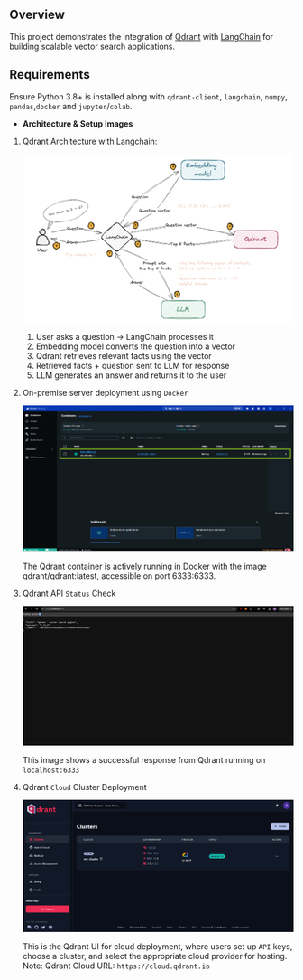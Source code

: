## Overview
This project demonstrates the integration of [Qdrant](https://qdrant.tech/) with [LangChain](https://python.langchain.com/) for building scalable vector search applications. 

## Requirements
Ensure Python 3.8+ is installed along with `qdrant-client`, `langchain`, `numpy`, `pandas`,`docker` and `jupyter`/`colab`.

- **Architecture & Setup Images**

1. Qdrant Architecture with Langchain:
   
   ![Image1](https://github.com/Abhinavcode13/qdrant_langchain/blob/main/Images/qdrant.png)

    1. User asks a question → LangChain processes it  
    2. Embedding model converts the question into a vector  
    3. Qdrant retrieves relevant facts using the vector  
    4. Retrieved facts + question sent to LLM for response  
    5. LLM generates an answer and returns it to the user

2. On-premise server deployment using `Docker`

   ![Image2](https://github.com/Abhinavcode13/qdrant_langchain/blob/main/Images/qdrant-3.png)
   
    The Qdrant container is actively running in Docker with the image qdrant/qdrant:latest, accessible on port 6333:6333.

3. Qdrant API `Status` Check

   ![Image3](https://github.com/Abhinavcode13/qdrant_langchain/blob/main/Images/qdrant-4.png)

   This image shows a successful response from Qdrant running on `localhost:6333`

5. Qdrant `Cloud` Cluster Deployment 
   
   ![Image4](https://github.com/Abhinavcode13/qdrant_langchain/blob/main/Images/qdrant-6.png)

   This is the Qdrant UI for cloud deployment, where users set up `API` keys, choose a cluster, and select the appropriate cloud provider for hosting.
   Note: Qdrant Cloud URL: `https://cloud.qdrant.io`
   
